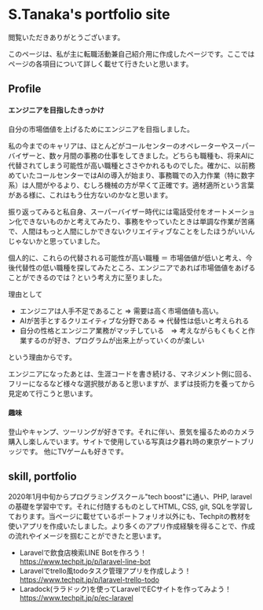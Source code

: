 # S.Tanaka's portfolio site

閲覧いただきありがとうございます。

このページは、私が主に転職活動兼自己紹介用に作成したページです。ここではページの各項目について詳しく載せて行きたいと思います。

## Profile
#### エンジニアを目指したきっかけ
自分の市場価値を上げるためにエンジニアを目指しました。

私の今までのキャリアは、ほとんどがコールセンターのオペレーターやスーパーバイザーと、数ヶ月間の事務の仕事をしてきました。どちらも職種も、将来AIに代替されてしまう可能性が高い職種とささやかれるものでした。確かに、以前務めていたコールセンターではAIの導入が始まり、事務職での入力作業（特に数字系）は人間がやるより、むしろ機械の方が早くて正確です。適材適所という言葉がある様に、これはもう仕方ないのかなと思います。

振り返ってみると私自身、スーパーバイザー時代には電話受付をオートメーション化できないものかと考えてみたり、事務をやっていたときは単調な作業が苦痛で、人間はもっと人間にしかできないクリエイティブなことをしたほうがいいんじゃないかと思っていました。

個人的に、これらの代替される可能性が高い職種 ＝ 市場価値が低いと考え、今後代替性の低い職種を探してみたところ、エンジニアであれば市場価値をあげることができるのでは？という考え方に至りました。

理由として

- エンジニアは人手不足であること => 需要は高く市場価値も高い。
- AIが苦手とするクリエイティブな分野である => 代替性は低いと考えられる
- 自分の性格とエンジニア業務がマッチしている　=> 考えながらもくもくと作業するのが好き、プログラムが出来上がっていくのが楽しい

という理由からです。

エンジニアになったあとは、生涯コードを書き続ける、マネジメント側に回る、フリーになるなど様々な選択肢があると思いますが、まずは技術力を養ってから見定めて行こうと思います。

#### 趣味
登山やキャンプ、ツーリングが好きです。それに伴い、景気を撮るためのカメラ購入し楽しんでいます。サイトで使用している写真は夕暮れ時の東京ゲートブリッジです。
他にTVゲームも好きです。


## skill, portfolio
2020年1月中旬からプログラミングスクール"tech boost"に通い、PHP, laravelの基礎を学習中です。それに付随するものとしてHTML, CSS, git, SQLを学習しております。当ページに載せているポートフォリオ以外にも、Techpitの教材を使いアプリを作成いたしました。より多くのアプリ作成経験を得ることで、作成の流れやイメージを掴むことができたと思います。
- Laravelで飲食店検索LINE Botを作ろう！　https://www.techpit.jp/p/laravel-line-bot
- Laravelでtrello風todoタスク管理アプリを作成しよう！　https://www.techpit.jp/p/laravel-trello-todo
- Laradock(ララドック)を使ってLaravelでECサイトを作ってみよう！　https://www.techpit.jp/p/ec-laravel